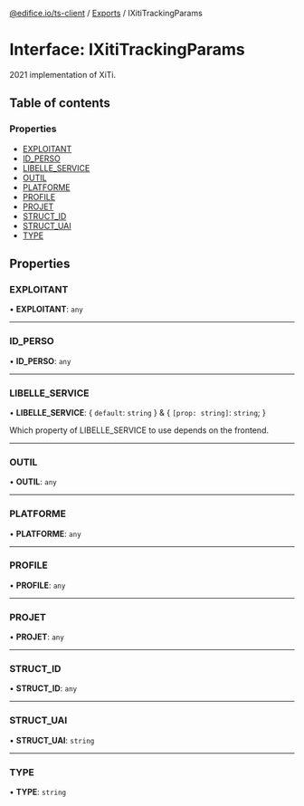 [@edifice.io/ts-client](../README.md) / [Exports](../modules.md) / IXitiTrackingParams

# Interface: IXitiTrackingParams

2021 implementation of XiTi.

## Table of contents

### Properties

- [EXPLOITANT](IXitiTrackingParams.md#exploitant)
- [ID\_PERSO](IXitiTrackingParams.md#id_perso)
- [LIBELLE\_SERVICE](IXitiTrackingParams.md#libelle_service)
- [OUTIL](IXitiTrackingParams.md#outil)
- [PLATFORME](IXitiTrackingParams.md#platforme)
- [PROFILE](IXitiTrackingParams.md#profile)
- [PROJET](IXitiTrackingParams.md#projet)
- [STRUCT\_ID](IXitiTrackingParams.md#struct_id)
- [STRUCT\_UAI](IXitiTrackingParams.md#struct_uai)
- [TYPE](IXitiTrackingParams.md#type)

## Properties

### EXPLOITANT

• **EXPLOITANT**: `any`

___

### ID\_PERSO

• **ID\_PERSO**: `any`

___

### LIBELLE\_SERVICE

• **LIBELLE\_SERVICE**: \{ `default`: `string`  } & \{ `[prop: string]`: `string`;  }

Which property of LIBELLE_SERVICE to use depends on the frontend.

___

### OUTIL

• **OUTIL**: `any`

___

### PLATFORME

• **PLATFORME**: `any`

___

### PROFILE

• **PROFILE**: `any`

___

### PROJET

• **PROJET**: `any`

___

### STRUCT\_ID

• **STRUCT\_ID**: `any`

___

### STRUCT\_UAI

• **STRUCT\_UAI**: `string`

___

### TYPE

• **TYPE**: `string`
